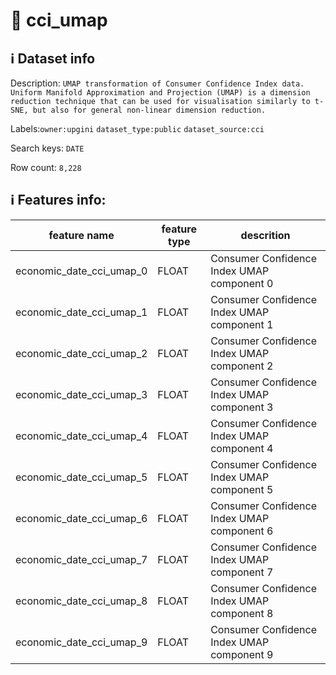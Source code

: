 # 📖 cci_umap 
## ℹ️ Dataset info 
Description: `UMAP transformation of Consumer Confidence Index data. Uniform Manifold Approximation and Projection (UMAP) is a dimension reduction technique that can be used for visualisation similarly to t-SNE, but also for general non-linear dimension reduction. ` 

Labels:`owner:upgini`   `dataset_type:public`   `dataset_source:cci`   

Search keys: `DATE` 

Row count: `8,228` 

## ℹ️ Features info:
|feature name|feature type|descrition|
|---|---|---|
|economic_date_cci_umap_0|FLOAT|Consumer Confidence Index UMAP component 0|
|economic_date_cci_umap_1|FLOAT|Consumer Confidence Index UMAP component 1|
|economic_date_cci_umap_2|FLOAT|Consumer Confidence Index UMAP component 2|
|economic_date_cci_umap_3|FLOAT|Consumer Confidence Index UMAP component 3|
|economic_date_cci_umap_4|FLOAT|Consumer Confidence Index UMAP component 4|
|economic_date_cci_umap_5|FLOAT|Consumer Confidence Index UMAP component 5|
|economic_date_cci_umap_6|FLOAT|Consumer Confidence Index UMAP component 6|
|economic_date_cci_umap_7|FLOAT|Consumer Confidence Index UMAP component 7|
|economic_date_cci_umap_8|FLOAT|Consumer Confidence Index UMAP component 8|
|economic_date_cci_umap_9|FLOAT|Consumer Confidence Index UMAP component 9|
